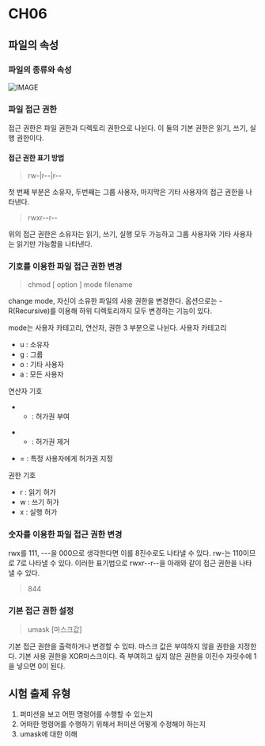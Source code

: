 # CH06

## 파일의 속성

### 파일의 종류와 속성
<img src="../file.png" alt="IMAGE">

### 파일 접근 권한
접근 권한은 파일 권한과 디렉토리 권한으로 나뉜다. 이 둘의 기본 권한은 읽기, 쓰기, 실행 권한이다.

#### 접근 권한 표기 방법
> rw-|r--|r--

첫 번째 부분은 소유자, 두번째는 그룹 사용자, 마지막은 기타 사용자의 접근 권한을 나타낸다.
> rwxr--r--

위의 접근 권한은 소유자는 읽기, 쓰기, 실행 모두 가능하고 그룹 사용자와 기타 사용자는 읽기만 가능함을 나타낸다.

### 기호를 이용한 파일 접근 권한 변경
> chmod [ option ] mode filename

change mode, 자신이 소유한 파일의 사용 권한을 변경한다. 옵션으로는 -R(Recursive)를 이용해 하위 디렉토리까지 모두 변경하는 기능이 있다.

mode는 사용자 카테고리, 연산자, 권한 3 부분으로 나뉜다. 
사용자 카테고리
* u : 소유자
* g : 그룹
* o : 기타 사용자
* a : 모든 사용자

연산자 기호
* + : 허가권 부여
+ - : 허가권 제거
- = : 특정 사용자에게 허가권 지정

권한 기호
* r : 읽기 허가
* w : 쓰기 허가
* x : 실행 허가


### 숫자를 이용한 파일 접근 권한 변경
rwx를 111, ---을 000으로 생각한다면 이를 8진수로도 나타낼 수 있다. rw-는 110이므로 7로 나타낼 수 있다. 이러한 표기법으로 rwxr--r--을 아래와 같이 접근 권한을 나타낼 수 있다.
>844

### 기본 접근 권한 설정
> umask [마스크값]

기본 접근 권한을 출력하거나 변경할 수 있따. 마스크 값은 부여하지 않을 권한을 지정한다. 기본 사용 권한을 XOR마스크이다. 즉 부여하고 싶지 않은 권한을 이진수 자릿수에 1을 넣으면 0이 된다.


## 시험 출제 유형
1. 퍼미션을 보고 어떤 명령어를 수행할 수 있는지
2. 어떠한 명령어를 수행하기 위해서 퍼미션 어떻게 수정해야 하는지
3. umask에 대한 이해
